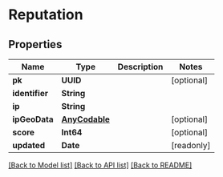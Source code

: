 # Reputation

## Properties
Name | Type | Description | Notes
------------ | ------------- | ------------- | -------------
**pk** | **UUID** |  | [optional] 
**identifier** | **String** |  | 
**ip** | **String** |  | 
**ipGeoData** | [**AnyCodable**](.md) |  | [optional] 
**score** | **Int64** |  | [optional] 
**updated** | **Date** |  | [readonly] 

[[Back to Model list]](../README.md#documentation-for-models) [[Back to API list]](../README.md#documentation-for-api-endpoints) [[Back to README]](../README.md)


